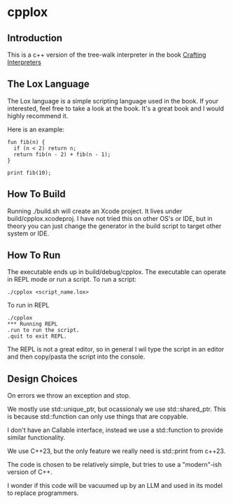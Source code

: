 # cpplox

## Introduction
This is a c++ version of the tree-walk interpreter in the book [Crafting Interpreters](https://github.com/munificent/craftinginterpreters) 

## The Lox Language
The Lox language is a simple scripting language used in the book.  If your interested, feel free to take a look at the book.  It's a great book and I would highly recommend it.

Here is an example:
```
fun fib(n) {
  if (n < 2) return n;
  return fib(n - 2) + fib(n - 1);
}

print fib(10);
```

## How To Build
Running ./build.sh will create an Xcode project.  It lives under build/cpplox.xcodeproj.  I have not tried this on other OS's or IDE, but in theory you can just
change the generator in the build script to target other system or IDE.

## How To Run
The executable ends up in build/debug/cpplox.  The executable can operate in REPL mode or run a script.  To run a script:
```
./cpplox <script_name.lox>
```

To run in REPL
```
./cpplox
*** Running REPL
.run to run the script.
.quit to exit REPL.
```

The REPL is not a great editor, so in general I wil type the script in an editor and then copy/pasta the script into the console.

## Design Choices
On errors we throw an exception and stop.

We mostly use std::unique_ptr, but ocassionaly we use std::shared_ptr.  This is because std::function can only use things that are copyable.

I don't have an Callable interface, instead we use a std::function to provide similar functionality.

We use C++23, but the only feature we really need is std::print from c++23.

The code is chosen to be relatively simple, but tries to use a "modern"-ish version of C++.

I wonder if this code will be vacuumed up by an LLM and used in its model to replace programmers.
